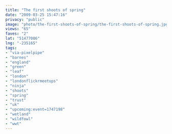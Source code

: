 ```yaml
---
title: "The first shoots of spring"
date: "2009-03-25 15:47:16"
privacy: "public"
image: "photo/the-first-shoots-of-spring/the-first-shoots-of-spring.jpg"
views: "65"
faves: "2"
lat: "51477086"
lng: "-235165"
tags:
- "via-pixelpipe"
- "barnes"
- "england"
- "green"
- "leaf"
- "london"
- "londonflickrmeetups"
- "ninja"
- "shoots"
- "spring"
- "trust"
- "uk"
- "upcoming:event=1747198"
- "wetland"
- "wildfowl"
- "wwt"
---
```

<a href="/photos/2009/03/25/the-first-shoots-of-spring"></a>
